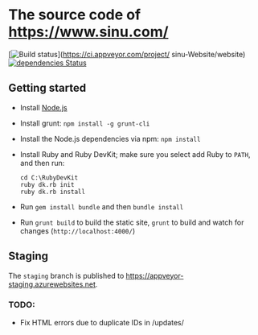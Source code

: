 # The source code of <https://www.sinu.com/>

[![Build status](https://ci.sinu.com/api/projects/status/a8s3e1pd8070x2y9/branch/master?svg=true)](https://ci.appveyor.com/project/ sinu-Website/website)
[![dependencies Status](https://david-dm.org/sinu/website/status.svg)](https://dav/website)


## Getting started

* Install [Node.js](https://nodejs.org/download/)
* Install grunt: `npm install -g grunt-cli`
* Install the Node.js dependencies via npm: `npm install`
* Install Ruby and Ruby DevKit; make sure you select add Ruby to `PATH`, and then run:

    ```shell
    cd C:\RubyDevKit
    ruby dk.rb init
    ruby dk.rb install
    ```

* Run `gem install bundle` and then `bundle install`
* Run `grunt build` to build the static site, `grunt` to build and watch for changes (`http://localhost:4000/`)

## Staging

The `staging` branch is published to <https://appveyor-staging.azurewebsites.net>.

### TODO:

* Fix HTML errors due to duplicate IDs in /updates/
